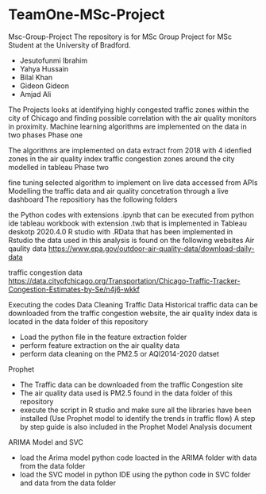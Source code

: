 # TeamOne-MSc-Project
Msc-Group-Project
The repository is for MSc Group Project for MSc Student at the University of Bradford.

- Jesutofunmi Ibrahim
- Yahya Hussain
- Bilal Khan
- Gideon Gideon
- Amjad Ali


The Projects looks at identifying highly congested traffic zones within the city of Chicago and finding possible correlation with the air quality monitors in proximity. Machine learning algorithms are implemented on the data in two phases Phase one

The algorithms are implemented on data extract from 2018 with 4 idenfied zones in the air quality index
traffic congestion zones around the city modelled in tableau
Phase two

fine tuning selected algorithm to implement on live data accessed from APIs
Modelling the traffic data and air quality concetration through a live dashboard
The repositiory has the following folders

the Python codes with extensions .ipynb that can be executed from python ide
tableau workbook with extension .twb that is implemented in Tableau deskotp 2020.4.0
R studio with .RData that has been implemented in Rstudio
the data used in this analysis is found on the following websites Air qaulity data https://www.epa.gov/outdoor-air-quality-data/download-daily-data

traffic congestion data https://data.cityofchicago.org/Transportation/Chicago-Traffic-Tracker-Congestion-Estimates-by-Se/n4j6-wkkf

Executing the codes
Data Cleaning 
Traffic Data
Historical traffic data can be downloaded from the traffic congestion website, the air quality index data is located in the data folder of this repository 
- Load the python file in the feature extraction folder 
- perform feature extraction on the air quality data 
- perform data cleaning on the PM2.5 or AQI2014-2020 datset


Prophet 
- The Traffic data can be downloaded from the traffic Congestion site
- The air quality data used is PM2.5 found in the data folder of this repository
- execute the script in R studio and make sure all the libraries have been installed 
(Use Prophet model to identify the trends in traffic flow)
A step by step guide is also included in the Prophet Model Analysis document 

ARIMA Model and SVC
- load the Arima model python code loacted in the ARIMA folder with data from the data folder 
- load the SVC model in python IDE using the python code in SVC folder and data from the data folder
